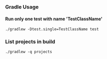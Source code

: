 ### Gradle Usage

#### Run only one test with name 'TestClassName'
```shell
./gradlew -Dtest.single=TestClassName test
```

### List projects in build
```shell
./gradlew -q projects
```

